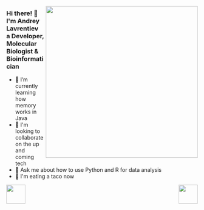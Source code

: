   <a><img src="https://cdn.lynda.com/course/802862/802862-637491275457563738-16x9.jpg" align="right" width="400px"></a>
<h3>Hi there! 👋<br>I'm Andrey Lavrentiev<br>a Developer, Molecular Biologist & Bioinformatician</h3>


- 🌱 I’m currently learning how memory works in Java
- 👯 I'm looking to collaborate on the up and coming tech
- 💬 Ask me about how to use Python and R for data analysis
- 🌮 I'm eating a taco now

<a href = "https://open.spotify.com/playlist/37i9dQZF1DX5trt9i14X7j?si=5c950e8556374155"><img src="https://ftv.msu.ru/upload/medialibrary/f6f/video.png" align="left" width="50px"></a>

<a href = "https://open.spotify.com/playlist/37i9dQZF1DX5trt9i14X7j?si=5c950e8556374155"><img src="https://w7.pngwing.com/pngs/44/81/png-transparent-heavenly-host-youtube-churches-of-christ-others-angle-triangle-кнопка.png" align="right" width="50px"></a>


<!--


### Hi there 👋
**DrPierreChang/DrPierreChang** is a ✨ _special_ ✨ repository because its `README.md` (this file) appears on your GitHub profile.

Here are some ideas to get you started:
 - ⚡ Fun fact: ...
- 😄 Pronouns: ...
- 📫 How to reach me: ...
- 🔭 I’m currently working on Developing and Delivering Software with Docker
- 🤔 I’m looking for help with best practices of deploying several django web apps on apache server
-->
